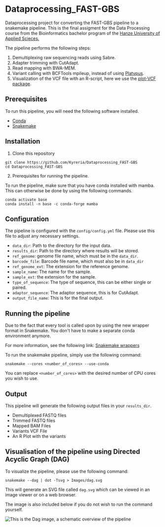 # Dataprocessing_FAST-GBS
Dataprocessing project for converting the FAST-GBS pipeline to a snakemake pipeline.
This is the final assigment for the Data Processing course from the Bioinformatics bachelor program of the [Hanze University of Applied Scieces.](https://www.hanze.nl/nl)

The pipeline performs the following steps:

1. Demultiplexing raw sequencing reads using Sabre.
2. Adapter trimming with CutAdapt.
3. Read mapping with BWA-MEM.
4. Variant calling with BCFTools mpileup, instead of using [Platypus](https://www.rdm.ox.ac.uk/research/lunter-group/lunter-group/platypus-a-haplotype-based-variant-caller-for-next-generation-sequence-data).
5. Visualization of the VCF file with an R-script, here we use the [plot-VCF package](https://github.com/cccnrc/plot-VCF).

## Prerequisites
To run this pipeline, you will need the following software installed.

- [Conda](https://conda.io/projects/conda/en/latest/user-guide/getting-started.html)
- [Snakemake](https://snakemake.readthedocs.io/en/stable/)


## Installation

1. Clone this repository

```
git clone https://github.com/Kyreria/Dataprocessing_FAST-GBS
cd Dataprocessing_FAST-GBS
```

2. Prerequisites for running the pipeline.

To run the pipeline, make sure that you have conda installed with mamba.
This can otherwise be done by using the following commands.

```
conda activate base
conda install -n base -c conda-forge mamba
```

## Configuration

The pipeline is configured with the `config/config.yml` file.
Please use this file to adjust any necessary settings.

- `data_dir`: Path to the directory for the input data.
- `results_dir`: Path to the directory where results will be stored.
- `ref_genome`: genome file name, which must be in the `data_dir`.
- `barcode_file`: Barcode file name, which must also be in `data_dir`
- `ref_genome_ext`: The extension for the reference genome.
- `sample_name`: The name for the sample.
- `sample_ext`: the extension for the sample.
- `type_of_sequence`: The type of sequence, this can be either single or paired.
- `adaptor_sequence`: The adaptor sequence, this is for CutAdapt.
- `output_file_name`: This is for the final output.

## Running the pipeline

Due to the fact that every tool is called upon by using the new wrapper format in Snakemake.
You don't have to make a separate conda environment anymore.

For more information, see the following link: [Snakemake wrappers](https://snakemake-wrappers.readthedocs.io/en/stable/)

To run the snakemake pipeline, simply use the following command:

```
snakemake --cores <number_of_cores> --use-conda
```

You can replace `<number_of_cores>` with the desired number of CPU cores you wish to use.

## Output

This pipeline will generate the following output files in your `results_dir`.

- Demultiplexed FASTQ files
- Trimmed FASTQ files
- Mapped BAM Files
- Variants VCF File
- An R Plot with the variants

## Visualisation of the pipeline using Directed Acyclic Graph (DAG)

To visualize the pipeline, please use the following command:

```snakemake --dag | dot -Tsvg > Images/dag.svg```

This will generate an SVG file called `dag.svg` which can be viewed in an image viewer or on a web browser.

The image is also included below if you do not wish to run the command yourself.

![This is the Dag image, a schematic overview of the pipeline](Images/dag.png)